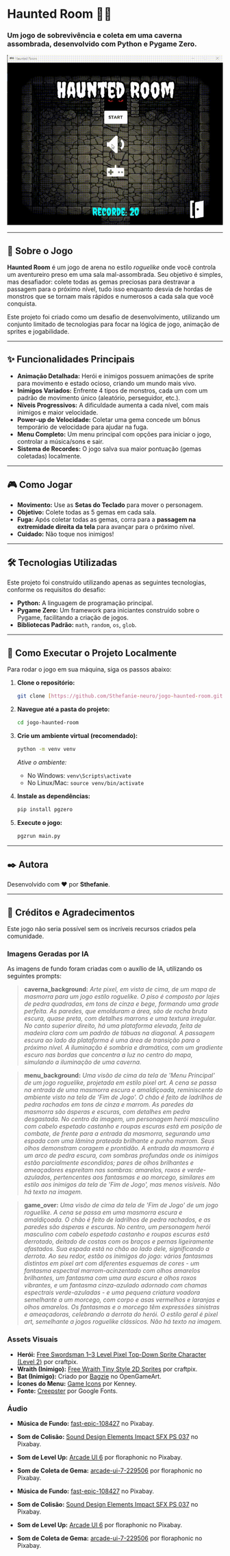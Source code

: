# Haunted Room 👻💎

### Um jogo de sobrevivência e coleta em uma caverna assombrada, desenvolvido com Python e Pygame Zero.

![GIF da jogabilidade de Haunted Room](jogo_haunted_room.gif)


---

## 📜 Sobre o Jogo

**Haunted Room** é um jogo de arena no estilo *roguelike* onde você controla um aventureiro preso em uma sala mal-assombrada. Seu objetivo é simples, mas desafiador: colete todas as gemas preciosas para destravar a passagem para o próximo nível, tudo isso enquanto desvia de hordas de monstros que se tornam mais rápidos e numerosos a cada sala que você conquista.

Este projeto foi criado como um desafio de desenvolvimento, utilizando um conjunto limitado de tecnologias para focar na lógica de jogo, animação de sprites e jogabilidade.

---

## ✨ Funcionalidades Principais

* **Animação Detalhada:** Herói e inimigos possuem animações de sprite para movimento e estado ocioso, criando um mundo mais vivo.
* **Inimigos Variados:** Enfrente 4 tipos de monstros, cada um com um padrão de movimento único (aleatório, perseguidor, etc.).
* **Níveis Progressivos:** A dificuldade aumenta a cada nível, com mais inimigos e maior velocidade.
* **Power-up de Velocidade:** Coletar uma gema concede um bônus temporário de velocidade para ajudar na fuga.
* **Menu Completo:** Um menu principal com opções para iniciar o jogo, controlar a música/sons e sair.
* **Sistema de Recordes:** O jogo salva sua maior pontuação (gemas coletadas) localmente.

---

## 🎮 Como Jogar

* **Movimento:** Use as **Setas do Teclado** para mover o personagem.
* **Objetivo:** Colete todas as 5 gemas em cada sala.
* **Fuga:** Após coletar todas as gemas, corra para a **passagem na extremidade direita da tela** para avançar para o próximo nível.
* **Cuidado:** Não toque nos inimigos!

---

## 🛠️ Tecnologias Utilizadas

Este projeto foi construído utilizando apenas as seguintes tecnologias, conforme os requisitos do desafio:

* **Python:** A linguagem de programação principal.
* **Pygame Zero:** Um framework para iniciantes construído sobre o Pygame, facilitando a criação de jogos.
* **Bibliotecas Padrão:** `math`, `random`, `os`, `glob`.

---

## 🚀 Como Executar o Projeto Localmente

Para rodar o jogo em sua máquina, siga os passos abaixo:

1.  **Clone o repositório:**
    ```bash
    git clone [https://github.com/Sthefanie-neuro/jogo-haunted-room.git](https://github.com/Sthefanie-neuro/jogo-haunted-room.git)
    ```

2.  **Navegue até a pasta do projeto:**
    ```bash
    cd jogo-haunted-room
    ```

3.  **Crie um ambiente virtual (recomendado):**
    ```bash
    python -m venv venv
    ```
    *Ative o ambiente:*
    * No Windows: `venv\Scripts\activate`
    * No Linux/Mac: `source venv/bin/activate`

4.  **Instale as dependências:**
    ```bash
    pip install pgzero
    ```

5.  **Execute o jogo:**
    ```bash
    pgzrun main.py
    ```

---

## ✒️ Autora

Desenvolvido com ❤️ por **Sthefanie**.

---

## 💖 Créditos e Agradecimentos

Este jogo não seria possível sem os incríveis recursos criados pela comunidade.

### Imagens Geradas por IA
As imagens de fundo foram criadas com o auxílio de IA, utilizando os seguintes prompts:

> **caverna_background:** *Arte pixel, em vista de cima, de um mapa de masmorra para um jogo estilo roguelike. O piso é composto por lajes de pedra quadradas, em tons de cinza e bege, formando uma grade perfeita. As paredes, que emolduram a área, são de rocha bruta escura, quase preta, com detalhes marrons e uma textura irregular. No canto superior direito, há uma plataforma elevada, feita de madeira clara com um padrão de tábuas na diagonal. A passagem escura ao lado da plataforma é uma área de transição para o próximo nível. A iluminação é sombria e dramática, com um gradiente escuro nas bordas que concentra a luz no centro do mapa, simulando a iluminação de uma caverna.*

> **menu_background:** *Uma visão de cima da tela de 'Menu Principal' de um jogo roguelike, projetada em estilo pixel art. A cena se passa na entrada de uma masmorra escura e amaldiçoada, reminiscente do ambiente visto na tela de 'Fim de Jogo'. O chão é feito de ladrilhos de pedra rachados em tons de cinza e marrom. As paredes da masmorra são ásperas e escuras, com detalhes em pedra desgastada. No centro da imagem, um personagem herói masculino com cabelo espetado castanho e roupas escuras está em posição de combate, de frente para a entrada da masmorra, segurando uma espada com uma lâmina prateada brilhante e punho marrom. Seus olhos demonstram coragem e prontidão. A entrada da masmorra é um arco de pedra escura, com sombras profundas onde os inimigos estão parcialmente escondidos; pares de olhos brilhantes e ameaçadores espreitam nas sombras: amarelos, roxos e verde-azulados, pertencentes aos fantasmas e ao morcego, similares em estilo aos inimigos da tela de 'Fim de Jogo', mas menos visíveis. Não há texto na imagem.*

> **game_over:** *Uma visão de cima da tela de 'Fim de Jogo' de um jogo roguelike. A cena se passa em uma masmorra escura e amaldiçoada. O chão é feito de ladrilhos de pedra rachados, e as paredes são ásperas e escuras. No centro, um personagem herói masculino com cabelo espetado castanho e roupas escuras está derrotado, deitado de costas com os braços e pernas ligeiramente afastados. Sua espada está no chão ao lado dele, significando a derrota. Ao seu redor, estão os inimigos do jogo: vários fantasmas distintos em pixel art com diferentes esquemas de cores - um fantasma espectral marrom-acinzentado com olhos amarelos brilhantes, um fantasma com uma aura escura e olhos roxos vibrantes, e um fantasma cinza-azulado adornado com chamas espectrais verde-azuladas - e uma pequena criatura voadora semelhante a um morcego, com corpo e asas vermelhos e laranjas e olhos amarelos. Os fantasmas e o morcego têm expressões sinistras e ameaçadoras, celebrando a derrota do herói. O estilo geral é pixel art, semelhante a jogos roguelike clássicos. Não há texto na imagem.*

### Assets Visuais
* **Herói:** [Free Swordsman 1–3 Level Pixel Top-Down Sprite Character (Level 2)](https://craftpix.net/freebies/free-swordsman-1-3-level-pixel-top-down-sprite-character-pack/) por craftpix.
* **Wraith (Inimigo):** [Free Wraith Tiny Style 2D Sprites](https://craftpix.net/freebies/free-wraith-tiny-style-2d-sprites/) por craftpix.
* **Bat (Inimigo):** Criado por [Bagzie](https://opengameart.org/users/bagzie) no OpenGameArt.
* **Ícones do Menu:** [Game Icons](https://kenney.nl/assets/game-icons) por Kenney.
* **Fonte:** [Creepster](https://fonts.google.com/specimen/Creepster) por Google Fonts.

### Áudio
* **Música de Fundo:** [fast-epic-108427](https://pixabay.com/music/build-up-scenes-fast-epic-108427/) no Pixabay.
* **Som de Colisão:** [Sound Design Elements Impact SFX PS 037](https://pixabay.com/sound-effects/sound-design-elements-impact-sfx-ps-037-321219/) no Pixabay.
* **Som de Level Up:** [Arcade UI 6](https://pixabay.com/no/sound-effects/arcade-ui-6-229503/) por floraphonic no Pixabay.
* **Som de Coleta de Gema:** [arcade-ui-7-229506](https://pixabay.com/sound-effects/arcade-ui-7-229506/) por floraphonic no Pixabay.

* **Música de Fundo:** [fast-epic-108427](https://pixabay.com/music/build-up-scenes-fast-epic-108427/) no Pixabay.
* **Som de Colisão:** [Sound Design Elements Impact SFX PS 037](https://pixabay.com/sound-effects/sound-design-elements-impact-sfx-ps-037-321219/) no Pixabay.
* **Som de Level Up:** [Arcade UI 6](https://pixabay.com/no/sound-effects/arcade-ui-6-229503/) por floraphonic no Pixabay.
* **Som de Coleta de Gema:** [arcade-ui-7-229506](https://pixabay.com/sound-effects/arcade-ui-7-229506/) por floraphonic no Pixabay.
